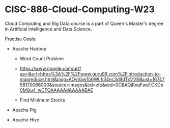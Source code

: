 # CISC-886-Cloud-Computing-W23

Cloud Computing and Big Data course is a part of Queen's Master's degree in Artificial intelligence and Data Science.

Practise Goals:

- Apache Hadoop
  * Word Count Problem 
  * https://www.google.com/url?sa=i&url=https%3A%2F%2Fwww.guru99.com%2Fintroduction-to-mapreduce.html&psig=AOvVaw1b6WLfi34nc3difdTxVV8i&ust=1674758170066000&source=images&cd=vfe&ved=0CBAQjRxqFwoTCKDp0MGu4_wCFQAAAAAdAAAAABAE

  * Find Minimum Stocks 

- Apache Pig
- Apache Hive

